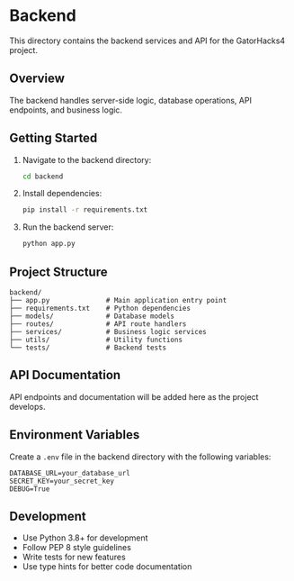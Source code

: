 # Backend

This directory contains the backend services and API for the GatorHacks4 project.

## Overview

The backend handles server-side logic, database operations, API endpoints, and business logic.

## Getting Started

1. Navigate to the backend directory:
   ```bash
   cd backend
   ```

2. Install dependencies:
   ```bash
   pip install -r requirements.txt
   ```

3. Run the backend server:
   ```bash
   python app.py
   ```

## Project Structure

```
backend/
├── app.py              # Main application entry point
├── requirements.txt    # Python dependencies
├── models/             # Database models
├── routes/             # API route handlers
├── services/           # Business logic services
├── utils/              # Utility functions
└── tests/              # Backend tests
```

## API Documentation

API endpoints and documentation will be added here as the project develops.

## Environment Variables

Create a `.env` file in the backend directory with the following variables:
```
DATABASE_URL=your_database_url
SECRET_KEY=your_secret_key
DEBUG=True
```

## Development

- Use Python 3.8+ for development
- Follow PEP 8 style guidelines
- Write tests for new features
- Use type hints for better code documentation
